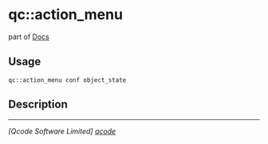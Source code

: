 qc::action_menu
===============

part of [Docs](../index.md)

Usage
-----
`qc::action_menu conf object_state`

Description
-----------


----------------------------------
*[Qcode Software Limited] [qcode]*

[qcode]: http://www.qcode.co.uk "Qcode Software"
